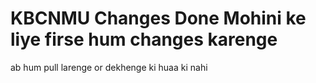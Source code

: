 # KBCNMU Changes Done Mohini ke liye firse hum changes karenge 
ab hum pull larenge or dekhenge ki huaa ki nahi

